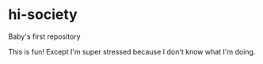 # hi-society
Baby's first repository

This is fun! Except I'm super stressed because I don't know what I'm doing.
